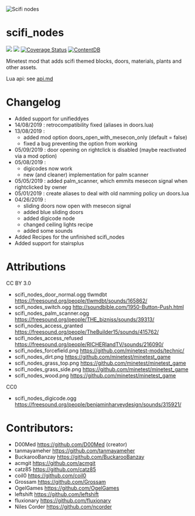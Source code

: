 ![Scifi nodes](screenshot.png)

# scifi_nodes

![](https://github.com/D00Med/scifi_nodes/workflows/luacheck/badge.svg)
![](https://github.com/D00Med/scifi_nodes/workflows/test/badge.svg)
[![Coverage Status](https://coveralls.io/repos/github/D00Med/scifi_nodes/badge.svg?branch=master)](https://coveralls.io/github/D00Med/scifi_nodes?branch=master)
[![ContentDB](https://content.minetest.net/packages/D00Med/scifi_nodes/shields/downloads/)](https://content.minetest.net/packages/D00Med/scifi_nodes/)

Minetest mod that adds scifi themed blocks, doors, materials, plants and other assets.

Lua api: see [api.md](./api.md)

# Changelog

* Added support for unifieddyes
* 14/08/2019 : retrocompatibility fixed (aliases in doors.lua)
* 13/08/2019 :
  * added mod option doors_open_with_mesecon_only (default = false)
  * fixed a bug preventing the option from working
* 05/09/2019 : door opening on rightclick is disabled (maybe reactivated via a mod option)
* 05/08/2019 :
  * digicodes now work
  * new (and cleaner) implementation for palm scanner
* 05/05/2019 : added palm_scanner, which emmits mesecon signal when rightclicked by owner
* 05/01/2019 : create aliases to deal with old namming policy un doors.lua
* 04/26/2019 :
  * sliding doors now open with mesecon signal
  * added blue sliding doors
  * added digicode node
  * changed ceiling lights recipe
  * added some sounds
* Added Recipes for the unfinished scifi_nodes
* Added support for stairsplus

# Attributions

CC BY 3.0
* scifi_nodes_door_normal.ogg tlwmdbt https://freesound.org/people/tlwmdbt/sounds/165862/
* scifi_nodes_switch.ogg http://soundbible.com/1950-Button-Push.html
* scifi_nodes_palm_scanner.ogg https://freesound.org/people/THE_bizniss/sounds/39313/
* scifi_nodes_access_granted https://freesound.org/people/TheBuilder15/sounds/415762/
* scifi_nodes_access_refused https://freesound.org/people/RICHERlandTV/sounds/216090/
* scifi_nodes_forcefield.png https://github.com/minetest-mods/technic/
* scifi_nodes_dirt.png https://github.com/minetest/minetest_game
* scifi_nodes_grass_top.png https://github.com/minetest/minetest_game
* scifi_nodes_grass_side.png https://github.com/minetest/minetest_game
* scifi_nodes_wood.png https://github.com/minetest/minetest_game

CC0
* scifi_nodes_digicode.ogg https://freesound.org/people/benjaminharveydesign/sounds/315921/


# Contributors:

* D00Med https://github.com/D00Med (creator)
* tanmayameher https://github.com/tanmayameher
* BuckarooBanzay https://github.com/BuckarooBanzay
* acmgit https://github.com/acmgit
* catz85 https://github.com/catz85
* coil0 https://github.com/coil0
* Grossam https://github.com/Grossam
* OgelGames https://github.com/OgelGames
* leftshift https://github.com/leftshift
* fluxionary https://github.com/fluxionary
* Niles Corder https://github.com/ncorder
